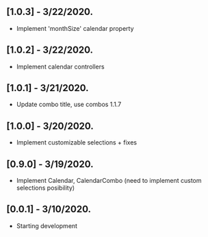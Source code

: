 ## [1.0.3] - 3/22/2020.

* Implement 'monthSize' calendar property

## [1.0.2] - 3/22/2020.

* Implement calendar controllers

## [1.0.1] - 3/21/2020.

* Update combo title, use combos 1.1.7

## [1.0.0] - 3/20/2020.

* Implement customizable selections + fixes

## [0.9.0] - 3/19/2020.

* Implement Calendar, CalendarCombo
  (need to implement custom selections posibility)

## [0.0.1] - 3/10/2020.

* Starting development
